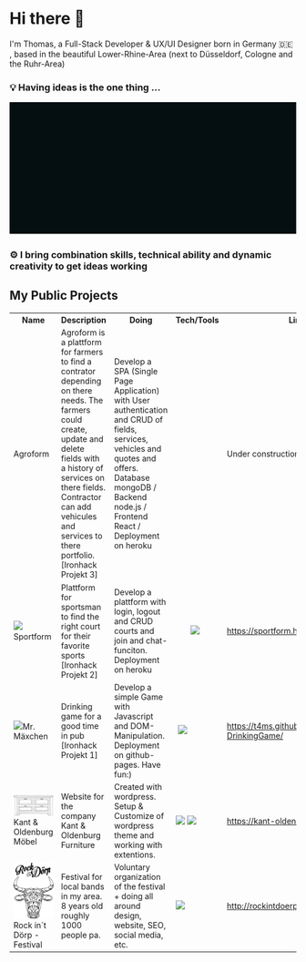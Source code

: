 # Hi there 👋


<div>
<p>I'm Thomas, a Full-Stack Developer & UX/UI Designer born in Germany 🇩🇪 , based in the beautiful Lower-Rhine-Area (next to Düsseldorf, Cologne and the Ruhr-Area)</p>
    <h3>💡 Having ideas is the one thing ...</h3>
    <img src='images/t4ms_introCSS.svg' />
    <h3>⚙️ I bring combination skills, technical ability and dynamic creativity to get ideas working</h3>
</div>

<h2>My Public Projects</h2>

<table>
<tr>
    <th>Name</th>
    <th>Description</th>
    <th>Doing</th>
    <th>Tech/Tools</th>
    <th>Link</th>
</tr>
<tr>
    <td><img serc="public/images/sportform.svg">Agroform</td>
    <td>Agroform is a plattform for farmers to find a contrator depending on there needs. The farmers could create, update and delete fields with a history of services on there fields. Contractor can add vehicules and services to there portfolio. [Ironhack Projekt 3]</td>
    <td>Develop a SPA (Single Page Application) with User authentication and CRUD of fields, services, vehicles and quotes and offers. Database mongoDB / Backend node.js / Frontend React / Deployment on heroku</td>
        <td>
        <p><a target="_blank" rel="noopener noreferrer" href="https://camo.githubusercontent.com/b78effd0bf898b043de732ebd9a520e93717fa8d0103e471d5af8c93e8f899a8/68747470733a2f2f696d672e736869656c64732e696f2f62616467652f4a6176615363726970742d696e666f726d6174696f6e616c3f7374796c653d666c6174266c6f676f3d4a617661536372697074266c6f676f436f6c6f723d436f6c6f724e616d6526636f6c6f723d626c61636b"><img src="https://camo.githubusercontent.com/b78effd0bf898b043de732ebd9a520e93717fa8d0103e471d5af8c93e8f899a8/68747470733a2f2f696d672e736869656c64732e696f2f62616467652f4a6176615363726970742d696e666f726d6174696f6e616c3f7374796c653d666c6174266c6f676f3d4a617661536372697074266c6f676f436f6c6f723d436f6c6f724e616d6526636f6c6f723d626c61636b" alt="" data-canonical-src="https://img.shields.io/badge/JavaScript-informational?style=flat&amp;logo=JavaScript&amp;logoColor=ColorName&amp;color=black" style="max-width:100%;"></a>
        <a target="_blank" rel="noopener noreferrer" href="https://camo.githubusercontent.com/b949ecbd10638d045aa06dfbaad5f413af9d713ea9191dfbd9842e194723b8e6/68747470733a2f2f696d672e736869656c64732e696f2f62616467652f52656163742d696e666f726d6174696f6e616c3f7374796c653d666c6174266c6f676f3d7265616374266c6f676f436f6c6f723d436f6c6f724e616d6526636f6c6f723d626c61636b"><img src="https://camo.githubusercontent.com/b949ecbd10638d045aa06dfbaad5f413af9d713ea9191dfbd9842e194723b8e6/68747470733a2f2f696d672e736869656c64732e696f2f62616467652f52656163742d696e666f726d6174696f6e616c3f7374796c653d666c6174266c6f676f3d7265616374266c6f676f436f6c6f723d436f6c6f724e616d6526636f6c6f723d626c61636b" alt="" data-canonical-src="https://img.shields.io/badge/React-informational?style=flat&amp;logo=react&amp;logoColor=ColorName&amp;color=black" style="max-width:100%;"></a>
        <a target="_blank" rel="noopener noreferrer" href="https://camo.githubusercontent.com/59082a1ef957ded1e382c17f7b89b0c68819990670475f41fb72cd914b077bda/68747470733a2f2f696d672e736869656c64732e696f2f62616467652f4e6f64652e6a732d696e666f726d6174696f6e616c3f7374796c653d666c6174266c6f676f3d4e6f64652e6a73266c6f676f436f6c6f723d436f6c6f724e616d6526636f6c6f723d626c61636b"><img src="https://camo.githubusercontent.com/59082a1ef957ded1e382c17f7b89b0c68819990670475f41fb72cd914b077bda/68747470733a2f2f696d672e736869656c64732e696f2f62616467652f4e6f64652e6a732d696e666f726d6174696f6e616c3f7374796c653d666c6174266c6f676f3d4e6f64652e6a73266c6f676f436f6c6f723d436f6c6f724e616d6526636f6c6f723d626c61636b" alt="" data-canonical-src="https://img.shields.io/badge/Node.js-informational?style=flat&amp;logo=Node.js&amp;logoColor=ColorName&amp;color=black" style="max-width:100%;"></a>
        <a target="_blank" rel="noopener noreferrer" href="https://camo.githubusercontent.com/3445df3d83ad17675b6e69347dfec71c3b30bc6af7f06282ff51b61b03f664a5/68747470733a2f2f696d672e736869656c64732e696f2f62616467652f457870726573732d696e666f726d6174696f6e616c3f7374796c653d666c6174266c6f676f3d45787072657373266c6f676f436f6c6f723d436f6c6f724e616d6526636f6c6f723d626c61636b"><img src="https://camo.githubusercontent.com/3445df3d83ad17675b6e69347dfec71c3b30bc6af7f06282ff51b61b03f664a5/68747470733a2f2f696d672e736869656c64732e696f2f62616467652f457870726573732d696e666f726d6174696f6e616c3f7374796c653d666c6174266c6f676f3d45787072657373266c6f676f436f6c6f723d436f6c6f724e616d6526636f6c6f723d626c61636b" alt="" data-canonical-src="https://img.shields.io/badge/Express-informational?style=flat&amp;logo=Express&amp;logoColor=ColorName&amp;color=black" style="max-width:100%;"></a>
        <a target="_blank" rel="noopener noreferrer" href="https://camo.githubusercontent.com/352cdc55f45d14518124e1d9ab02f8caa64157d3f7b68c93e12b4568d92597b7/68747470733a2f2f696d672e736869656c64732e696f2f62616467652f4d6f6e676f44422d696e666f726d6174696f6e616c3f7374796c653d666c6174266c6f676f3d4d6f6e676f4442266c6f676f436f6c6f723d436f6c6f724e616d6526636f6c6f723d626c61636b"><img src="https://camo.githubusercontent.com/352cdc55f45d14518124e1d9ab02f8caa64157d3f7b68c93e12b4568d92597b7/68747470733a2f2f696d672e736869656c64732e696f2f62616467652f4d6f6e676f44422d696e666f726d6174696f6e616c3f7374796c653d666c6174266c6f676f3d4d6f6e676f4442266c6f676f436f6c6f723d436f6c6f724e616d6526636f6c6f723d626c61636b" alt="" data-canonical-src="https://img.shields.io/badge/MongoDB-informational?style=flat&amp;logo=MongoDB&amp;logoColor=ColorName&amp;color=black" style="max-width:100%;"></a>
        <a target="_blank" rel="noopener noreferrer" href="https://camo.githubusercontent.com/2a3c7fc231aff520b66d757efebf502941249f8c125a4542531ccda5f3bf77f4/68747470733a2f2f696d672e736869656c64732e696f2f62616467652f4353532d696e666f726d6174696f6e616c3f7374796c653d666c6174266c6f676f3d63737333266c6f676f436f6c6f723d436f6c6f724e616d6526636f6c6f723d626c61636b"><img src="https://camo.githubusercontent.com/2a3c7fc231aff520b66d757efebf502941249f8c125a4542531ccda5f3bf77f4/68747470733a2f2f696d672e736869656c64732e696f2f62616467652f4353532d696e666f726d6174696f6e616c3f7374796c653d666c6174266c6f676f3d63737333266c6f676f436f6c6f723d436f6c6f724e616d6526636f6c6f723d626c61636b" alt="" data-canonical-src="https://img.shields.io/badge/CSS-informational?style=flat&amp;logo=css3&amp;logoColor=ColorName&amp;color=black" style="max-width:100%;"></a>
        <a target="_blank" rel="noopener noreferrer" href="https://camo.githubusercontent.com/db05093db34dc00d974b707eaa3cd2d9e19c047fe776d59ac7144d552ac2ac60/68747470733a2f2f696d672e736869656c64732e696f2f62616467652f536173732d696e666f726d6174696f6e616c3f7374796c653d666c6174266c6f676f3d53617373266c6f676f436f6c6f723d436f6c6f724e616d6526636f6c6f723d626c61636b"><img src="https://camo.githubusercontent.com/db05093db34dc00d974b707eaa3cd2d9e19c047fe776d59ac7144d552ac2ac60/68747470733a2f2f696d672e736869656c64732e696f2f62616467652f536173732d696e666f726d6174696f6e616c3f7374796c653d666c6174266c6f676f3d53617373266c6f676f436f6c6f723d436f6c6f724e616d6526636f6c6f723d626c61636b" alt="" data-canonical-src="https://img.shields.io/badge/Sass-informational?style=flat&amp;logo=Sass&amp;logoColor=ColorName&amp;color=black" style="max-width:100%;"></a>
        <a target="_blank" rel="noopener noreferrer" href="https://camo.githubusercontent.com/8444b01a451e1b946beed4d4dc8f9a6cd3f73ed9979a7da1d0071d444c1e5114/68747470733a2f2f696d672e736869656c64732e696f2f62616467652f6669676d612d696e666f726d6174696f6e616c3f7374796c653d666c6174266c6f676f3d6669676d61266c6f676f436f6c6f723d436f6c6f724e616d6526636f6c6f723d626c61636b"><img src="https://camo.githubusercontent.com/8444b01a451e1b946beed4d4dc8f9a6cd3f73ed9979a7da1d0071d444c1e5114/68747470733a2f2f696d672e736869656c64732e696f2f62616467652f6669676d612d696e666f726d6174696f6e616c3f7374796c653d666c6174266c6f676f3d6669676d61266c6f676f436f6c6f723d436f6c6f724e616d6526636f6c6f723d626c61636b" alt="" data-canonical-src="https://img.shields.io/badge/figma-informational?style=flat&amp;logo=figma&amp;logoColor=ColorName&amp;color=black" style="max-width:100%;"></a>
        <a target="_blank" rel="noopener noreferrer" href="https://camo.githubusercontent.com/d25249fa606a766ac14664d7b2462b8cdc01fc41a365c85d5a5a50dec59bc484/68747470733a2f2f696d672e736869656c64732e696f2f62616467652f4163636573736962696c6974792d696e666f726d6174696f6e616c3f7374796c653d666c6174266c6f676f3d4163636573736962696c697479266c6f676f436f6c6f723d436f6c6f724e616d6526636f6c6f723d626c61636b"><img src="https://camo.githubusercontent.com/d25249fa606a766ac14664d7b2462b8cdc01fc41a365c85d5a5a50dec59bc484/68747470733a2f2f696d672e736869656c64732e696f2f62616467652f4163636573736962696c6974792d696e666f726d6174696f6e616c3f7374796c653d666c6174266c6f676f3d4163636573736962696c697479266c6f676f436f6c6f723d436f6c6f724e616d6526636f6c6f723d626c61636b" alt="" data-canonical-src="https://img.shields.io/badge/Accessibility-informational?style=flat&amp;logo=Accessibility&amp;logoColor=ColorName&amp;color=black" style="max-width:100%;"></a>
        <a target="_blank" rel="noopener noreferrer" href="https://camo.githubusercontent.com/98fc2813520da7bbd412670f4948515368a13959e6964c4e9f12fdbfef62d367/68747470733a2f2f696d672e736869656c64732e696f2f62616467652f4e504d2d696e666f726d6174696f6e616c3f7374796c653d666c6174266c6f676f3d6e706d266c6f676f436f6c6f723d436f6c6f724e616d6526636f6c6f723d626c61636b"><img src="https://camo.githubusercontent.com/98fc2813520da7bbd412670f4948515368a13959e6964c4e9f12fdbfef62d367/68747470733a2f2f696d672e736869656c64732e696f2f62616467652f4e504d2d696e666f726d6174696f6e616c3f7374796c653d666c6174266c6f676f3d6e706d266c6f676f436f6c6f723d436f6c6f724e616d6526636f6c6f723d626c61636b" alt="" data-canonical-src="https://img.shields.io/badge/NPM-informational?style=flat&amp;logo=npm&amp;logoColor=ColorName&amp;color=black" style="max-width:100%;"></a>
        <a target="_blank" rel="noopener noreferrer" href="https://camo.githubusercontent.com/5393f0467e5bad99284d49b27454a9221a9e6e25d13d64979b632e22376a9c35/68747470733a2f2f696d672e736869656c64732e696f2f62616467652f506f73746d616e2d696e666f726d6174696f6e616c3f7374796c653d666c6174266c6f676f3d506f73746d616e266c6f676f436f6c6f723d436f6c6f724e616d6526636f6c6f723d626c61636b"><img src="https://camo.githubusercontent.com/5393f0467e5bad99284d49b27454a9221a9e6e25d13d64979b632e22376a9c35/68747470733a2f2f696d672e736869656c64732e696f2f62616467652f506f73746d616e2d696e666f726d6174696f6e616c3f7374796c653d666c6174266c6f676f3d506f73746d616e266c6f676f436f6c6f723d436f6c6f724e616d6526636f6c6f723d626c61636b" alt="" data-canonical-src="https://img.shields.io/badge/Postman-informational?style=flat&amp;logo=Postman&amp;logoColor=ColorName&amp;color=black" style="max-width:100%;"></a>
        <a target="_blank" rel="noopener noreferrer" href="https://camo.githubusercontent.com/377eea65aac131046810e6bef9b0efcb58ea93802e61c32f1d2d9fc53560bc2c/68747470733a2f2f696d672e736869656c64732e696f2f62616467652f6865726f6b752d696e666f726d6174696f6e616c3f7374796c653d666c6174266c6f676f3d6865726f6b75266c6f676f436f6c6f723d436f6c6f724e616d6526636f6c6f723d626c61636b"><img src="https://camo.githubusercontent.com/377eea65aac131046810e6bef9b0efcb58ea93802e61c32f1d2d9fc53560bc2c/68747470733a2f2f696d672e736869656c64732e696f2f62616467652f6865726f6b752d696e666f726d6174696f6e616c3f7374796c653d666c6174266c6f676f3d6865726f6b75266c6f676f436f6c6f723d436f6c6f724e616d6526636f6c6f723d626c61636b" alt="" data-canonical-src="https://img.shields.io/badge/heroku-informational?style=flat&amp;logo=heroku&amp;logoColor=ColorName&amp;color=black" style="max-width:100%;"></a></p>
    </td>
    <td>
        Under construction
    </td>
</tr>
<tr>
     <td><img src="public/images/sportform.svg">Sportform</td>
     <td>Plattform for sportsman to find the right court for their favorite sports [Ironhack Projekt 2]</td>
     <td>Develop a plattform with login, logout and CRUD courts and join and chat-funciton. Deployment on heroku</td>
        <td>
        <a target="_blank" rel="noopener noreferrer" href="https://camo.githubusercontent.com/b78effd0bf898b043de732ebd9a520e93717fa8d0103e471d5af8c93e8f899a8/68747470733a2f2f696d672e736869656c64732e696f2f62616467652f4a6176615363726970742d696e666f726d6174696f6e616c3f7374796c653d666c6174266c6f676f3d4a617661536372697074266c6f676f436f6c6f723d436f6c6f724e616d6526636f6c6f723d626c61636b"><img src="https://camo.githubusercontent.com/b78effd0bf898b043de732ebd9a520e93717fa8d0103e471d5af8c93e8f899a8/68747470733a2f2f696d672e736869656c64732e696f2f62616467652f4a6176615363726970742d696e666f726d6174696f6e616c3f7374796c653d666c6174266c6f676f3d4a617661536372697074266c6f676f436f6c6f723d436f6c6f724e616d6526636f6c6f723d626c61636b" alt="" data-canonical-src="https://img.shields.io/badge/JavaScript-informational?style=flat&amp;logo=JavaScript&amp;logoColor=ColorName&amp;color=black" style="max-width:100%;"></a>
        <a target="_blank" rel="noopener noreferrer" href="https://camo.githubusercontent.com/59082a1ef957ded1e382c17f7b89b0c68819990670475f41fb72cd914b077bda/68747470733a2f2f696d672e736869656c64732e696f2f62616467652f4e6f64652e6a732d696e666f726d6174696f6e616c3f7374796c653d666c6174266c6f676f3d4e6f64652e6a73266c6f676f436f6c6f723d436f6c6f724e616d6526636f6c6f723d626c61636b"><img src="https://camo.githubusercontent.com/59082a1ef957ded1e382c17f7b89b0c68819990670475f41fb72cd914b077bda/68747470733a2f2f696d672e736869656c64732e696f2f62616467652f4e6f64652e6a732d696e666f726d6174696f6e616c3f7374796c653d666c6174266c6f676f3d4e6f64652e6a73266c6f676f436f6c6f723d436f6c6f724e616d6526636f6c6f723d626c61636b" alt="" data-canonical-src="https://img.shields.io/badge/Node.js-informational?style=flat&amp;logo=Node.js&amp;logoColor=ColorName&amp;color=black" style="max-width:100%;"></a>
        <a target="_blank" rel="noopener noreferrer" href="https://camo.githubusercontent.com/352cdc55f45d14518124e1d9ab02f8caa64157d3f7b68c93e12b4568d92597b7/68747470733a2f2f696d672e736869656c64732e696f2f62616467652f4d6f6e676f44422d696e666f726d6174696f6e616c3f7374796c653d666c6174266c6f676f3d4d6f6e676f4442266c6f676f436f6c6f723d436f6c6f724e616d6526636f6c6f723d626c61636b"><img src="https://camo.githubusercontent.com/352cdc55f45d14518124e1d9ab02f8caa64157d3f7b68c93e12b4568d92597b7/68747470733a2f2f696d672e736869656c64732e696f2f62616467652f4d6f6e676f44422d696e666f726d6174696f6e616c3f7374796c653d666c6174266c6f676f3d4d6f6e676f4442266c6f676f436f6c6f723d436f6c6f724e616d6526636f6c6f723d626c61636b" alt="" data-canonical-src="https://img.shields.io/badge/MongoDB-informational?style=flat&amp;logo=MongoDB&amp;logoColor=ColorName&amp;color=black" style="max-width:100%;"></a>
        <a target="_blank" rel="noopener noreferrer" href="https://camo.githubusercontent.com/2a3c7fc231aff520b66d757efebf502941249f8c125a4542531ccda5f3bf77f4/68747470733a2f2f696d672e736869656c64732e696f2f62616467652f4353532d696e666f726d6174696f6e616c3f7374796c653d666c6174266c6f676f3d63737333266c6f676f436f6c6f723d436f6c6f724e616d6526636f6c6f723d626c61636b"><img src="https://camo.githubusercontent.com/2a3c7fc231aff520b66d757efebf502941249f8c125a4542531ccda5f3bf77f4/68747470733a2f2f696d672e736869656c64732e696f2f62616467652f4353532d696e666f726d6174696f6e616c3f7374796c653d666c6174266c6f676f3d63737333266c6f676f436f6c6f723d436f6c6f724e616d6526636f6c6f723d626c61636b" alt="" data-canonical-src="https://img.shields.io/badge/CSS-informational?style=flat&amp;logo=css3&amp;logoColor=ColorName&amp;color=black" style="max-width:100%;"></a>
        <a target="_blank" rel="noopener noreferrer" href="https://camo.githubusercontent.com/db05093db34dc00d974b707eaa3cd2d9e19c047fe776d59ac7144d552ac2ac60/68747470733a2f2f696d672e736869656c64732e696f2f62616467652f536173732d696e666f726d6174696f6e616c3f7374796c653d666c6174266c6f676f3d53617373266c6f676f436f6c6f723d436f6c6f724e616d6526636f6c6f723d626c61636b"><img src="https://camo.githubusercontent.com/db05093db34dc00d974b707eaa3cd2d9e19c047fe776d59ac7144d552ac2ac60/68747470733a2f2f696d672e736869656c64732e696f2f62616467652f536173732d696e666f726d6174696f6e616c3f7374796c653d666c6174266c6f676f3d53617373266c6f676f436f6c6f723d436f6c6f724e616d6526636f6c6f723d626c61636b" alt="" data-canonical-src="https://img.shields.io/badge/Sass-informational?style=flat&amp;logo=Sass&amp;logoColor=ColorName&amp;color=black" style="max-width:100%;"></a>
        <a target="_blank" rel="noopener noreferrer" href="https://camo.githubusercontent.com/8444b01a451e1b946beed4d4dc8f9a6cd3f73ed9979a7da1d0071d444c1e5114/68747470733a2f2f696d672e736869656c64732e696f2f62616467652f6669676d612d696e666f726d6174696f6e616c3f7374796c653d666c6174266c6f676f3d6669676d61266c6f676f436f6c6f723d436f6c6f724e616d6526636f6c6f723d626c61636b"><img src="https://camo.githubusercontent.com/8444b01a451e1b946beed4d4dc8f9a6cd3f73ed9979a7da1d0071d444c1e5114/68747470733a2f2f696d672e736869656c64732e696f2f62616467652f6669676d612d696e666f726d6174696f6e616c3f7374796c653d666c6174266c6f676f3d6669676d61266c6f676f436f6c6f723d436f6c6f724e616d6526636f6c6f723d626c61636b" alt="" data-canonical-src="https://img.shields.io/badge/figma-informational?style=flat&amp;logo=figma&amp;logoColor=ColorName&amp;color=black" style="max-width:100%;"></a>
        <a target="_blank" rel="noopener noreferrer" href="https://camo.githubusercontent.com/98fc2813520da7bbd412670f4948515368a13959e6964c4e9f12fdbfef62d367/68747470733a2f2f696d672e736869656c64732e696f2f62616467652f4e504d2d696e666f726d6174696f6e616c3f7374796c653d666c6174266c6f676f3d6e706d266c6f676f436f6c6f723d436f6c6f724e616d6526636f6c6f723d626c61636b"><img src="https://camo.githubusercontent.com/98fc2813520da7bbd412670f4948515368a13959e6964c4e9f12fdbfef62d367/68747470733a2f2f696d672e736869656c64732e696f2f62616467652f4e504d2d696e666f726d6174696f6e616c3f7374796c653d666c6174266c6f676f3d6e706d266c6f676f436f6c6f723d436f6c6f724e616d6526636f6c6f723d626c61636b" alt="" data-canonical-src="https://img.shields.io/badge/NPM-informational?style=flat&amp;logo=npm&amp;logoColor=ColorName&amp;color=black" style="max-width:100%;"></a>
        <a target="_blank" rel="noopener noreferrer" href="https://img.shields.io/badge/HTML-black?style=plastic&logo=HTML5"><img src="https://img.shields.io/badge/HTML-black?style=plastic&logo=HTML5" style="max-width:100%;"></a>
        <a target="_blank" rel="noopener noreferrer" href="https://camo.
        <a target="_blank" rel="noopener noreferrer" href="https://camo.githubusercontent.com/5393f0467e5bad99284d49b27454a9221a9e6e25d13d64979b632e22376a9c35/68747470733a2f2f696d672e736869656c64732e696f2f62616467652f506f73746d616e2d696e666f726d6174696f6e616c3f7374796c653d666c6174266c6f676f3d506f73746d616e266c6f676f436f6c6f723d436f6c6f724e616d6526636f6c6f723d626c61636b"><img src="https://camo.githubusercontent.com/5393f0467e5bad99284d49b27454a9221a9e6e25d13d64979b632e22376a9c35/68747470733a2f2f696d672e736869656c64732e696f2f62616467652f506f73746d616e2d696e666f726d6174696f6e616c3f7374796c653d666c6174266c6f676f3d506f73746d616e266c6f676f436f6c6f723d436f6c6f724e616d6526636f6c6f723d626c61636b" alt="" data-canonical-src="https://img.shields.io/badge/Postman-informational?style=flat&amp;logo=Postman&amp;logoColor=ColorName&amp;color=black" style="max-width:100%;"></a>
        <a target="_blank" rel="noopener noreferrer" href="https://camo.githubusercontent.com/377eea65aac131046810e6bef9b0efcb58ea93802e61c32f1d2d9fc53560bc2c/68747470733a2f2f696d672e736869656c64732e696f2f62616467652f6865726f6b752d696e666f726d6174696f6e616c3f7374796c653d666c6174266c6f676f3d6865726f6b75266c6f676f436f6c6f723d436f6c6f724e616d6526636f6c6f723d626c61636b"><img src="https://camo.githubusercontent.com/377eea65aac131046810e6bef9b0efcb58ea93802e61c32f1d2d9fc53560bc2c/68747470733a2f2f696d672e736869656c64732e696f2f62616467652f6865726f6b752d696e666f726d6174696f6e616c3f7374796c653d666c6174266c6f676f3d6865726f6b75266c6f676f436f6c6f723d436f6c6f724e616d6526636f6c6f723d626c61636b" alt="" data-canonical-src="https://img.shields.io/badge/heroku-informational?style=flat&amp;logo=heroku&amp;logoColor=ColorName&amp;color=black" style="max-width:100%;"></a>
    </td>
    <td>
        <a href="https://sportform.herokuapp.com/">https://sportform.herokuapp.com/</a>
    </td>
   </tr>
   <tr>
    <td><img src="02Content/maexchen.svg">Mr. Mäxchen</td>
    <td>Drinking game for a good time in pub [Ironhack Projekt 1]</td>
    <td>Develop a simple Game with Javascript and DOM-Manipulation. Deployment on github-pages. Have fun:)</td>
    <td>
        <a target="_blank" rel="noopener noreferrer" href="https://camo.githubusercontent.com/b78effd0bf898b043de732ebd9a520e93717fa8d0103e471d5af8c93e8f899a8/68747470733a2f2f696d672e736869656c64732e696f2f62616467652f4a6176615363726970742d696e666f726d6174696f6e616c3f7374796c653d666c6174266c6f676f3d4a617661536372697074266c6f676f436f6c6f723d436f6c6f724e616d6526636f6c6f723d626c61636b"><img src="https://camo.githubusercontent.com/b78effd0bf898b043de732ebd9a520e93717fa8d0103e471d5af8c93e8f899a8/68747470733a2f2f696d672e736869656c64732e696f2f62616467652f4a6176615363726970742d696e666f726d6174696f6e616c3f7374796c653d666c6174266c6f676f3d4a617661536372697074266c6f676f436f6c6f723d436f6c6f724e616d6526636f6c6f723d626c61636b" alt="" data-canonical-src="https://img.shields.io/badge/JavaScript-informational?style=flat&amp;logo=JavaScript&amp;logoColor=ColorName&amp;color=black" style="max-width:100%;"></a>
        <a target="_blank" rel="noopener noreferrer" href="https://img.shields.io/badge/HTML-black?style=plastic&logo=HTML5"><img src="https://img.shields.io/badge/HTML-black?style=plastic&logo=HTML5" style="max-width:100%;"></a>
        <a target="_blank" rel="noopener noreferrer" href="https://camo.
        <a target="_blank" rel="noopener noreferrer" href="https://camo.githubusercontent.com/2a3c7fc231aff520b66d757efebf502941249f8c125a4542531ccda5f3bf77f4/68747470733a2f2f696d672e736869656c64732e696f2f62616467652f4353532d696e666f726d6174696f6e616c3f7374796c653d666c6174266c6f676f3d63737333266c6f676f436f6c6f723d436f6c6f724e616d6526636f6c6f723d626c61636b"><img src="https://camo.githubusercontent.com/2a3c7fc231aff520b66d757efebf502941249f8c125a4542531ccda5f3bf77f4/68747470733a2f2f696d672e736869656c64732e696f2f62616467652f4353532d696e666f726d6174696f6e616c3f7374796c653d666c6174266c6f676f3d63737333266c6f676f436f6c6f723d436f6c6f724e616d6526636f6c6f723d626c61636b" alt="" data-canonical-src="https://img.shields.io/badge/CSS-informational?style=flat&amp;logo=css3&amp;logoColor=ColorName&amp;color=black" style="max-width:100%;"></a>
        <a target="_blank" rel="noopener noreferrer" href="https://camo.githubusercontent.com/377eea65aac131046810e6bef9b0efcb58ea93802e61c32f1d2d9fc53560bc2c/68747470733a2f2f696d672e736869656c64732e696f2f62616467652f6865726f6b752d696e666f726d6174696f6e616c3f7374796c653d666c6174266c6f676f3d6865726f6b75266c6f676f436f6c6f723d436f6c6f724e616d6526636f6c6f723d626c61636b"><img src="https://camo.githubusercontent.com/377eea65aac131046810e6bef9b0efcb58ea93802e61c32f1d2d9fc53560bc2c/68747470733a2f2f696d672e736869656c64732e696f2f62616467652f6865726f6b752d696e666f726d6174696f6e616c3f7374796c653d666c6174266c6f676f3d6865726f6b75266c6f676f436f6c6f723d436f6c6f724e616d6526636f6c6f723d626c61636b" alt="" data-canonical-src="https://img.shields.io/badge/heroku-informational?style=flat&amp;logo=heroku&amp;logoColor=ColorName&amp;color=black" style="max-width:100%;"></a>
      </td>
      <td>
      <a href="https://t4ms.github.io/Mr.Maexchen-DrinkingGame/">https://t4ms.github.io/Mr.Maexchen-DrinkingGame/ </a>
      </td>
</tr>
<tr>
    <td><img src="images/ICON-restaurierung.svg">Kant & Oldenburg Möbel</td>
    <td>Website for the company Kant & Oldenburg Furniture</td>
    <td>Created with wordpress. Setup & Customize of wordpress theme and working with extentions.</td>
    <td>
        <a target="_blank" rel="noopener noreferrer" href="https://img.shields.io/badge/wordpress-black?style=plastic&logo=WordPress"><img src="https://img.shields.io/badge/wordpress-black?style=plastic&logo=WordPress" style="max-width:100%;"></a>
        <a target="_blank" rel="noopener noreferrer" href="https://img.shields.io/badge/HTML-black?style=plastic&logo=HTML5"><img src="https://img.shields.io/badge/HTML-black?style=plastic&logo=HTML5" style="max-width:100%;"></a>
        <a target="_blank" rel="noopener noreferrer" href="https://camo.githubusercontent.com/2a3c7fc231aff520b66d757efebf502941249f8c125a4542531ccda5f3bf77f4/68747470733a2f2f696d672e736869656c64732e696f2f62616467652f4353532d696e666f726d6174696f6e616c3f7374796c653d666c6174266c6f676f3d63737333266c6f676f436f6c6f723d436f6c6f724e616d6526636f6c6f723d626c61636b"><img src="https://camo.githubusercontent.com/2a3c7fc231aff520b66d757efebf502941249f8c125a4542531ccda5f3bf77f4/68747470733a2f2f696d672e736869656c64732e696f2f62616467652f4353532d696e666f726d6174696f6e616c3f7374796c653d666c6174266c6f676f3d63737333266c6f676f436f6c6f723d436f6c6f724e616d6526636f6c6f723d626c61636b" alt="" data-canonical-src="https://img.shields.io/badge/CSS-informational?style=flat&amp;logo=css3&amp;logoColor=ColorName&amp;color=black" style="max-width:100%;"></a>
      </td>
      <td>
      <a href="https://kant-oldenburg.de/">https://kant-oldenburg.de/</a>
      </td>
</tr>
<tr>
    <td><img src="images/rid.svg">Rock in´t Dörp - Festival</td>
    <td>Festival for local bands in my area. 8 years old roughly 1000 people pa.</td>
    <td>Voluntary organization of the festival + doing all around design, website, SEO, social media, etc.</td>
    <td>
        <a target="_blank" rel="noopener noreferrer" href="https://img.shields.io/badge/HTML-black?style=plastic&logo=HTML5"><img src="https://img.shields.io/badge/HTML-black?style=plastic&logo=HTML5" style="max-width:100%;"></a>
        <a target="_blank" rel="noopener noreferrer" href="https://camo.githubusercontent.com/2a3c7fc231aff520b66d757efebf502941249f8c125a4542531ccda5f3bf77f4/68747470733a2f2f696d672e736869656c64732e696f2f62616467652f4353532d696e666f726d6174696f6e616c3f7374796c653d666c6174266c6f676f3d63737333266c6f676f436f6c6f723d436f6c6f724e616d6526636f6c6f723d626c61636b"><img src="https://camo.githubusercontent.com/2a3c7fc231aff520b66d757efebf502941249f8c125a4542531ccda5f3bf77f4/68747470733a2f2f696d672e736869656c64732e696f2f62616467652f4353532d696e666f726d6174696f6e616c3f7374796c653d666c6174266c6f676f3d63737333266c6f676f436f6c6f723d436f6c6f724e616d6526636f6c6f723d626c61636b" alt="" data-canonical-src="https://img.shields.io/badge/CSS-informational?style=flat&amp;logo=css3&amp;logoColor=ColorName&amp;color=black" style="max-width:100%;"></a>
      </td>
      <td>
      <a href="http://rockintdoerp.de/">http://rockintdoerp.de/</a>
      </td>
</tr>
</table>
